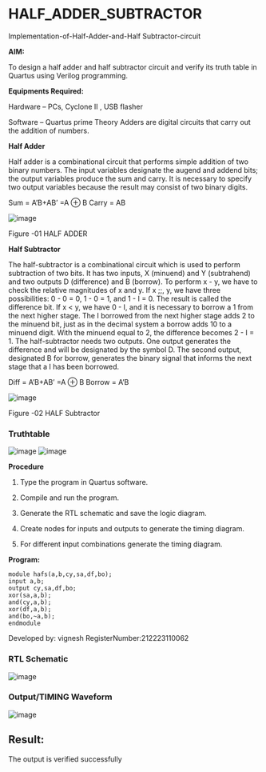 # HALF_ADDER_SUBTRACTOR

Implementation-of-Half-Adder-and-Half Subtractor-circuit

**AIM:**

To design a half adder and half subtractor circuit and verify its truth table in Quartus using Verilog programming.

**Equipments Required:**

Hardware – PCs, Cyclone II , USB flasher 

Software – Quartus prime Theory Adders are digital circuits that carry out the addition of numbers.

**Half Adder**

Half adder is a combinational circuit that performs simple addition of two binary numbers. The input variables designate the augend and addend bits; the output variables produce the sum and carry. It is necessary to specify two output variables because the result may consist of two binary digits.

Sum = A’B+AB’ =A ⊕ B Carry = AB

![image](https://github.com/naavaneetha/HALF_ADDER_SUBTRACTOR/assets/154305477/bd4a0b2c-cdbc-4184-ab08-81578f121e1f)

Figure -01 HALF ADDER

**Half Subtractor**

The half-subtractor is a combinational circuit which is used to perform subtraction of two bits. It has two inputs, X (minuend) and Y (subtrahend) and two outputs D (difference) and B (borrow). To perform x - y, we have to check the relative magnitudes of x and y. If x ;;, y, we have three possibilities: 0 - 0 = 0, 1 - 0 = 1, and 1 - I = 0. The result is called the difference bit. If x < y, we have 0 - I, and it is necessary to borrow a 1 from the next higher stage. The I borrowed from the next higher stage adds 2 to the minuend bit, just as in the decimal system a borrow adds 10 to a minuend digit. With the minuend equal to 2, the difference becomes 2 - I = 1. The half-subtractor needs two outputs. One output generates the difference and will be designated by the symbol D. The second output, designated B for borrow, generates the binary signal that informs the next stage that a I has been borrowed. 

Diff = A’B+AB’ =A ⊕ B
Borrow = A’B

 ![image](https://github.com/naavaneetha/HALF_ADDER_SUBTRACTOR/assets/154305477/d76b099c-513f-4e7c-843a-e2fd028a531a)

Figure -02 HALF Subtractor

### Truthtable
![image](https://github.com/Vigneshv-23/HALF_ADDER_SUBTRACTOR/assets/110780412/0f4e63e6-1089-4bf5-9fa7-6ea306ed927a)
![image](https://github.com/Vigneshv-23/HALF_ADDER_SUBTRACTOR/assets/110780412/a3ed5939-418e-40b3-9e82-e735f707f948)


**Procedure**

1.	Type the program in Quartus software.

2.	Compile and run the program.

3.	Generate the RTL schematic and save the logic diagram.

4.	Create nodes for inputs and outputs to generate the timing diagram.

5.	For different input combinations generate the timing diagram.


**Program:**
```
module hafs(a,b,cy,sa,df,bo);
input a,b;
output cy,sa,df,bo;
xor(sa,a,b);
and(cy,a,b);
xor(df,a,b);
and(bo,~a,b);
endmodule	
```

Developed by: vignesh 
RegisterNumber:212223110062

### RTL Schematic

![image](https://github.com/Vigneshv-23/HALF_ADDER_SUBTRACTOR/assets/110780412/1b86f054-43a1-43f8-8e22-de456a8764de)


### Output/TIMING Waveform
![image](https://github.com/Vigneshv-23/HALF_ADDER_SUBTRACTOR/assets/110780412/f70a0db3-cc11-4812-bab8-8e825c860fcb)




## Result:
The output is verified successfully 
